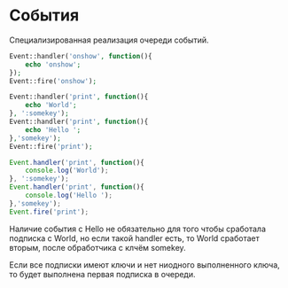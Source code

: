 # События
Специализированная реализация очереди событий. 

```php
Event::handler('onshow', function(){
	echo 'onshow';
});
Event::fire('onshow');

Event::handler('print', function(){
	echo 'World';
}, ':somekey');
Event::handler('print', function(){
	echo 'Hello ';
},'somekey');
Event::fire('print');
```

```js
Event.handler('print', function(){
	console.log('World');
}, ':somekey');
Event.handler('print', function(){
	console.log('Hello ');
},'somekey');
Event.fire('print');
```
Наличие события c Hello не обязательно для того чтобы сработала подписка с World, но если такой handler есть, то World сработает вторым, после обработчика с клчём somekey.

Если все подписки имеют ключи и нет ниодного выполненного ключа, то будет выполнена первая подписка в очереди.
